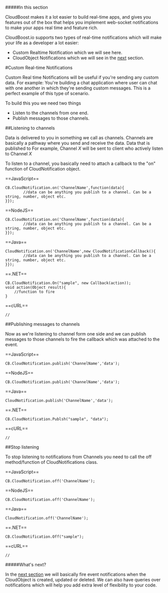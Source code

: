 #####In this section

CloudBoost makes it a lot easier to build real-time apps, and gives you features out of the box that helps you implement web-socket notifications to make your apps real time and feature rich. 

CloudBoost.io supports two types of real-time notifications which will make your life as a developer a lot easier: 

* Custom Realtime Notification which we will see here. 
* CloudObject Notifications which we will see in the [next](?lang=en&category=realtime&subcategory=cloudobjectnotifications) section.

#Custom Real-time Notifications 

Custom Real time Notifications will be useful if you're sending any custom data. For example: You're building a chat application where user can chat with one another in which they're sending custom messages. This is a perfect example of this type of scenario.  

To build this you we need two things

* Listen to the channels from one end. 
* Publish messages to those channels. 

##Listening to channels

Data is delivered to you in something we call as channels. Channels are basically a pathway where you send and receive the data. Data that is published to For example, Channel *X* will be sent to client who actively listen to Channel *X*

To listen to a channel, you basically need to attach a callback to the "on" function of CloudNotification object. 

==JavaScript==
<span class="js-lines" data-query="on">
```
CB.CloudNotification.on('ChannelName',function(data){
		//data can be anything you publish to a channel. Can be a string, number, object etc. 
}});
```
</span>

==NodeJS==
<span class="nodejs-lines" data-query="on">
```
CB.CloudNotification.on('ChannelName',function(data){
		//data can be anything you publish to a channel. Can be a string, number, object etc. 
}});
```
</span>

==Java==
<span class="java-lines" data-query="on">
```
CloudNotification.on('ChannelName',new CloudNotificationCallback(){
		//data can be anything you publish to a channel. Can be a string, number, object etc. 
}});
```
</span>

==.NET==
<span class="dotnet-lines" data-query="on">
```
CB.CloudNotification.On("sample", new Callback(action));
void action(Object result){
    //function to fire
}
```
</span>

==cURL==
<span class="curl-lines" data-query="on">
```
//
```
</span>

##Publishing messages to channels

Now as we're listening to channel form one side and we can publish messages to those channels to fire the callback which was attached to the event. 

==JavaScript==
<span class="js-lines" data-query="publish">
```
CB.CloudNotification.publish('ChannelName','data');
```
</span>

==NodeJS==
<span class="nodejs-lines" data-query="publish">
```
CB.CloudNotification.publish('ChannelName','data');
```
</span>

==Java==
<span class="java-lines" data-query="publish">
```
CloudNotification.publish('ChannelName','data');
```
</span>

==.NET==
<span class="dotnet-lines" data-query="publish">
```
CB.CloudNotification.Publsh("sample", "data");
```
</span>

==cURL==
<span class="curl-lines" data-query="publish">
```
//
```
</span>

##Stop listening

To stop listening to notifications from Channels you need to call the <span class="tut-snippet"> off</span> method/function of CloudNotifications class.

==JavaScript==
<span class="js-lines" data-query="off">
```
CB.CloudNotification.off('ChannelName');
```
</span>

==NodeJS==
<span class="nodejs-lines" data-query="off">
```
CB.CloudNotification.off('ChannelName');
```
</span>

==Java==
<span class="java-lines" data-query="off">
```
CloudNotification.off('ChannelName');
```
</span>

==.NET==
<span class="dotnet-lines" data-query="off">
```
CB.CloudNotification.Off("sample");
```
</span>

==cURL==
<span class="curl-lines" data-query="off">
```
//
```
</span>

#####What's next?

In the [next section](?lang=en&category=realtime&subcategory=cloudobjectnotifications) we will basically fire event notifications when the CloudObject is created, updated or deleted. We can also have queries over notifications which will help you add extra level of flexibility to your code.
